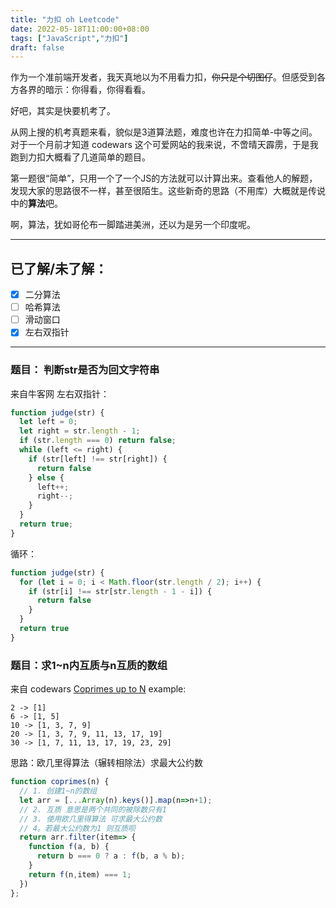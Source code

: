 ```yaml
---
title: "力扣 oh Leetcode"
date: 2022-05-18T11:00:00+08:00
tags: ["JavaScript","力扣"]
draft: false
---
```

作为一个准前端开发者，我天真地以为不用看力扣，~~你只是个切图仔~~。但感受到各方各界的暗示：你得看，你得看看。  

好吧，其实是快要机考了。  

从网上搜的机考真题来看，貌似是3道算法题，难度也许在力扣简单-中等之间。对于一个月前才知道 codewars 这个可爱网站的我来说，不啻晴天霹雳，于是我跑到力扣大概看了几道简单的题目。  

第一题很“简单”，只用一个了一个JS的方法就可以计算出来。查看他人的解题，发现大家的思路很不一样，甚至很陌生。这些新奇的思路（不用库）大概就是传说中的**算法**吧。

啊，算法，犹如哥伦布一脚踏进美洲，还以为是另一个印度呢。  

---

## 已了解/未了解：

- [X] 二分算法
- [ ] 哈希算法
- [ ] 滑动窗口
- [X] 左右双指针

---

### 题目： 判断str是否为回文字符串
来自牛客网
左右双指针：
```js
function judge(str) {
  let left = 0;
  let right = str.length - 1;
  if (str.length === 0) return false;
  while (left <= right) {
    if (str[left] !== str[right]) {
      return false
    } else {
      left++;
      right--;
    }
  }
  return true;
}
```
循环：
```js
function judge(str) {
  for (let i = 0; i < Math.floor(str.length / 2); i++) {
    if (str[i] !== str[str.length - 1 - i]) {
      return false
    }
  }
  return true
}
```

### 题目：求1~n内互质与n互质的数组
来自 codewars [Coprimes up to N](https://www.codewars.com/kata/59e0dbb72a7acc3610000017/train/javascript)
example:
```
2 -> [1]
6 -> [1, 5]
10 -> [1, 3, 7, 9]
20 -> [1, 3, 7, 9, 11, 13, 17, 19]
30 -> [1, 7, 11, 13, 17, 19, 23, 29]
```
思路：欧几里得算法（辗转相除法）求最大公约数
```js
function coprimes(n) {
  // 1. 创建1~n的数组
  let arr = [...Array(n).keys()].map(n=>n+1);
  // 2. 互质 意思是两个共同的被除数只有1
  // 3. 使用欧几里得算法 可求最大公约数
  // 4。若最大公约数为1 则互质呗
  return arr.filter(item=> {
    function f(a, b) {
      return b === 0 ? a : f(b, a % b);
    }
    return f(n,item) === 1;
  })
};
```